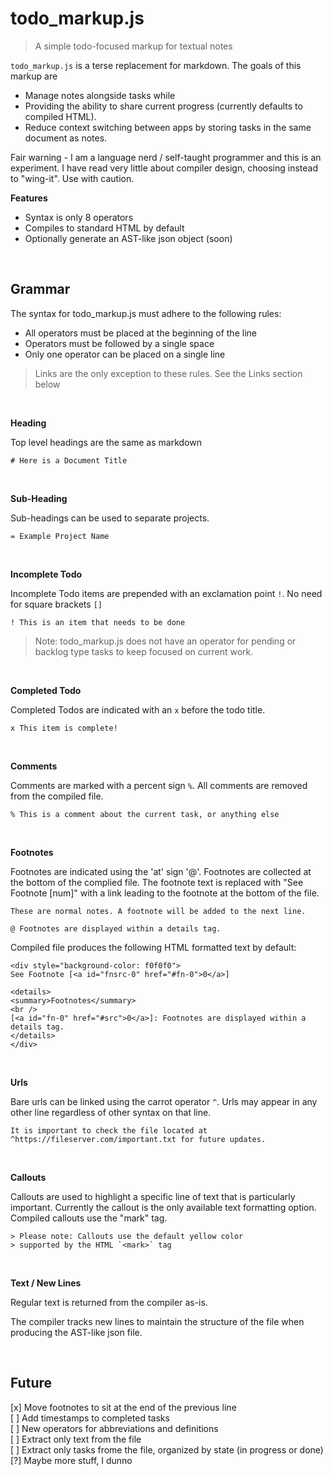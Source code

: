 # todo_markup.js

> A simple todo-focused markup for textual notes

`todo_markup.js` is a terse replacement for markdown. The goals of this markup are

- Manage notes alongside tasks while
- Providing the ability to share current progress (currently defaults to compiled HTML).
- Reduce context switching between apps by storing tasks in the same document as notes.

Fair warning - I am a language nerd / self-taught programmer and this is an experiment. I have read very little about compiler design, choosing instead to "wing-it". Use with caution.

**Features**

- Syntax is only 8 operators
- Compiles to standard HTML by default
- Optionally generate an AST-like json object (soon)

<br />

## Grammar

The syntax for todo_markup.js must adhere to the following rules:

- All operators must be placed at the beginning of the line
- Operators must be followed by a single space
- Only one operator can be placed on a single line

> Links are the only exception to these rules. See the Links section below

<br />

**Heading**

Top level headings are the same as markdown

```
# Here is a Document Title
```

<br />

**Sub-Heading**

Sub-headings can be used to separate projects.

```
= Example Project Name
```

<br />

**Incomplete Todo**

Incomplete Todo items are prepended with an exclamation point `!`. No need for square brackets `[]`


```
! This is an item that needs to be done
```

> Note: todo_markup.js does not have an operator for pending or backlog type tasks to keep focused on current work. 

<br />

**Completed Todo**

Completed Todos are indicated with an `x` before the todo title.

```
x This item is complete!
```

<br />

**Comments**

Comments are marked with a percent sign `%`. All comments are removed from the compiled file. 

```
% This is a comment about the current task, or anything else
```

<br />

**Footnotes**

Footnotes are indicated using the 'at' sign '@'. Footnotes are collected at the bottom of the complied file. The footnote text is replaced with "See Footnote [num]" with a link leading to the footnote at the bottom of the file. 

```
These are normal notes. A footnote will be added to the next line.

@ Footnotes are displayed within a details tag.
```

Compiled file produces the following HTML formatted text by default:

```
<div style="background-color: f0f0f0">
See Footnote [<a id="fnsrc-0" href="#fn-0">0</a>]

<details>
<summary>Footnotes</summary>
<br />
[<a id="fn-0" href="#src">0</a>]: Footnotes are displayed within a details tag.
</details>
</div>
```

<br />

**Urls**

Bare urls can be linked using the carrot operator `^`. Urls may appear in any other line regardless of other syntax on that line. 

```
It is important to check the file located at ^https://fileserver.com/important.txt for future updates.
```

<br />

**Callouts**

Callouts are used to highlight a specific line of text that is particularly important. Currently the callout is the only available text formatting option. Compiled callouts use the "mark" tag.

```
> Please note: Callouts use the default yellow color 
> supported by the HTML `<mark>` tag
```

<br />

**Text / New Lines**

Regular text is returned from the compiler as-is.

The compiler tracks new lines to maintain the structure of the file when producing the AST-like json file. 

<br />

## Future

[x] Move footnotes to sit at the end of the previous line    
[ ] Add timestamps to completed tasks    
[ ] New operators for abbreviations and definitions   
[ ] Extract only text from the file   
[ ] Extract only tasks frome the file, organized by state (in progress or done)    
[?] Maybe more stuff, I dunno   
